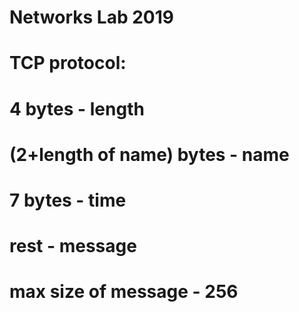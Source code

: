 # Networks Lab 2019
# TCP protocol:
# 4 bytes - length
# (2+length of name) bytes - name
# 7 bytes - time
# rest - message
# max size of message - 256
